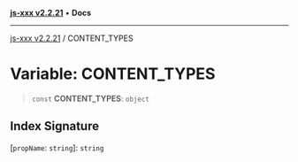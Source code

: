 [**js-xxx v2.2.21**](../README.md) • **Docs**

***

[js-xxx v2.2.21](../README.md) / CONTENT\_TYPES

# Variable: CONTENT\_TYPES

> `const` **CONTENT\_TYPES**: `object`

## Index Signature

 \[`propName`: `string`\]: `string`
